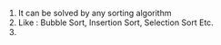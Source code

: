 1. It can be solved by any sorting algorithm
2. Like : Bubble Sort, Insertion Sort, Selection Sort Etc.
3.